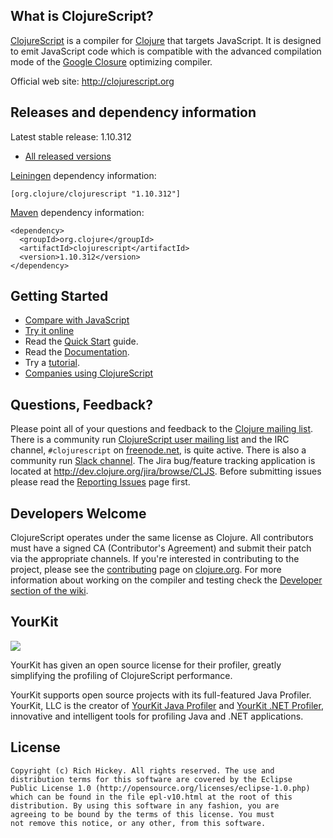 ## What is ClojureScript? ##

[ClojureScript](http://clojurescript.org) is a compiler for [Clojure](http://clojure.org) that targets JavaScript. It is designed to emit JavaScript code which is compatible with the advanced compilation mode of the [Google Closure](https://developers.google.com/closure/compiler/) optimizing compiler.

Official web site: http://clojurescript.org

## Releases and dependency information ##

Latest stable release: 1.10.312

* [All released versions](http://search.maven.org/#search%7Cgav%7C1%7Cg%3A%22org.clojure%22%20AND%20a%3A%22clojurescript%22)

[Leiningen](http://github.com/technomancy/leiningen/) dependency information:

```
[org.clojure/clojurescript "1.10.312"]
```

[Maven](http://maven.apache.org) dependency information:

```
<dependency>
  <groupId>org.clojure</groupId>
  <artifactId>clojurescript</artifactId>
  <version>1.10.312</version>
</dependency>
```

## Getting Started ##

* [Compare with JavaScript](http://himera.herokuapp.com/synonym.html)
* [Try it online](http://himera.herokuapp.com/index.html)
* Read the [Quick Start](http://clojurescript.org/guides/quick-start) guide.
* Read the [Documentation](http://clojurescript.org).
* Try a [tutorial](http://clojurescript.org/guides).
* [Companies using ClojureScript](http://clojurescript.org/community/companies)

## Questions, Feedback? ##

Please point all of your questions and feedback to the
[Clojure mailing list](http://groups.google.com/group/clojure). There
is a community run
[ClojureScript user mailing list](http://groups.google.com/group/clojurescript) and
the IRC channel, `#clojurescript` on [freenode.net](https://freenode.net/), is quite active. 
There is also a community run [Slack channel](http://clojurians.slack.com). The
Jira bug/feature tracking application is located at
<http://dev.clojure.org/jira/browse/CLJS>. Before submitting issues
please read the
[Reporting Issues](https://github.com/clojure/clojurescript/wiki/Reporting-Issues)
page first.

## Developers Welcome ##

ClojureScript operates under the same license as Clojure. All
contributors must have a signed CA (Contributor's Agreement) and
submit their patch via the appropriate channels. If you're interested
in contributing to the project, please see the
[contributing](http://clojure.org/contributing) page on
[clojure.org](http://clojure.org). For more information about working
on the compiler and testing check the
[Developer section of the wiki](http://github.com/clojure/clojurescript/wiki/Developers).

YourKit
----

<img src="http://www.yourkit.com/images/yklogo.png"></img>

YourKit has given an open source license for their profiler, greatly simplifying the profiling of ClojureScript performance.

YourKit supports open source projects with its full-featured Java Profiler.
YourKit, LLC is the creator of <a href="http://www.yourkit.com/java/profiler/index.jsp">YourKit Java Profiler</a>
and <a href="http://www.yourkit.com/.net/profiler/index.jsp">YourKit .NET Profiler</a>,
innovative and intelligent tools for profiling Java and .NET applications.

## License ##

    Copyright (c) Rich Hickey. All rights reserved. The use and
    distribution terms for this software are covered by the Eclipse
    Public License 1.0 (http://opensource.org/licenses/eclipse-1.0.php)
    which can be found in the file epl-v10.html at the root of this
    distribution. By using this software in any fashion, you are
    agreeing to be bound by the terms of this license. You must
    not remove this notice, or any other, from this software.
